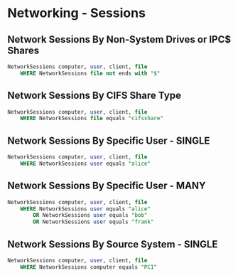 # Networking - Sessions

## **Network Sessions By Non-System Drives or IPC$ Shares**

```sql
NetworkSessions computer, user, client, file
    WHERE NetworkSessions file not ends with "$"
```

## **Network Sessions By CIFS Share Type**

```sql
NetworkSessions computer, user, client, file
    WHERE NetworkSessions file equals "cifsshare"
```

## **Network Sessions By Specific User - SINGLE**

```sql
NetworkSessions computer, user, client, file
    WHERE NetworkSessions user equals "alice"
```

## **Network Sessions By Specific User - MANY**

```sql
NetworkSessions computer, user, client, file
    WHERE NetworkSessions user equals "alice"
        OR NetworkSessions user equals "bob"
        OR NetworkSessions user equals "frank"
```

## **Network Sessions By Source System - SINGLE**

```sql
NetworkSessions computer, user, client, file
    WHERE NetworkSessions computer equals "PC1"
```
